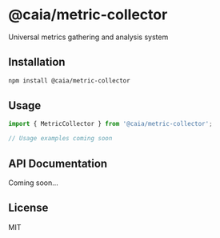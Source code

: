 # @caia/metric-collector

Universal metrics gathering and analysis system

## Installation

```bash
npm install @caia/metric-collector
```

## Usage

```typescript
import { MetricCollector } from '@caia/metric-collector';

// Usage examples coming soon
```

## API Documentation

Coming soon...

## License

MIT
